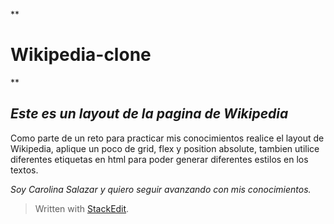 
**

# Wikipedia-clone

**

## *Este es un layout de la pagina de Wikipedia*

Como parte de un reto para practicar mis conocimientos realice el layout de Wikipedia, aplique un poco de grid, flex y position absolute, tambien utilice diferentes etiquetas en html para poder generar diferentes estilos en los textos.

*Soy Carolina Salazar y quiero seguir avanzando con mis conocimientos.*

> Written with [StackEdit](https://stackedit.io/).
